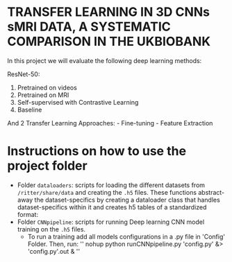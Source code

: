 # TRANSFER LEARNING IN 3D CNNs sMRI DATA, A SYSTEMATIC COMPARISON IN THE UKBIOBANK


In this project we will evaluate the following deep learning methods:

ResNet-50:
   1. Pretrained on videos
   2. Pretrained on MRI
   2. Self-supervised with Contrastive Learning
   3. Baseline

And 2 Transfer Learning Approaches: 
    - Fine-tuning
    - Feature Extraction


# Instructions on how to use the project folder

- Folder `dataloaders`: scripts for loading the different datasets from `/ritter/share/data` and creating the `.h5` files. These functions abstract-away the dataset-specifics by creating a dataloader class that handles dataset-specifics within it and creates h5 tables of a standardized format:
- Folder `CNNpipeline`: scripts for running Deep learning CNN model training on the `.h5` files.    
    + To run a training add all models configurations in a .py file in 'Config' Folder. Then, run: 
    ''  nohup python runCNNpipeline.py 'config.py' &> 'config.py'.out & ''
    



